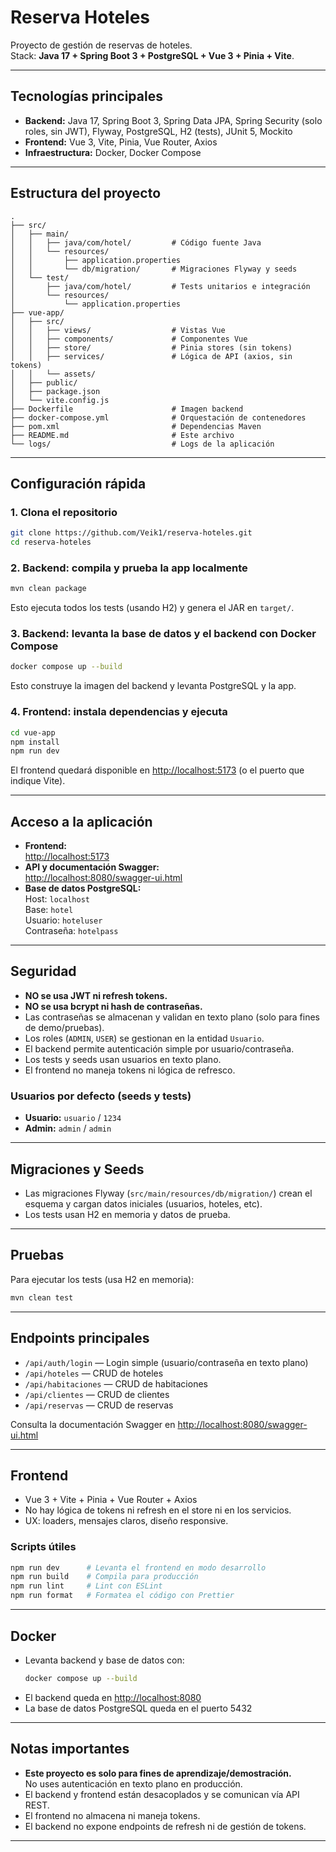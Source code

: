 # Reserva Hoteles

Proyecto de gestión de reservas de hoteles.  
Stack: **Java 17 + Spring Boot 3 + PostgreSQL + Vue 3 + Pinia + Vite**.

---

## Tecnologías principales

- **Backend:** Java 17, Spring Boot 3, Spring Data JPA, Spring Security (solo roles, sin JWT), Flyway, PostgreSQL, H2 (tests), JUnit 5, Mockito
- **Frontend:** Vue 3, Vite, Pinia, Vue Router, Axios
- **Infraestructura:** Docker, Docker Compose

---

## Estructura del proyecto

```
.
├── src/
│   ├── main/
│   │   ├── java/com/hotel/         # Código fuente Java
│   │   └── resources/
│   │       ├── application.properties
│   │       └── db/migration/       # Migraciones Flyway y seeds
│   └── test/
│       ├── java/com/hotel/         # Tests unitarios e integración
│       └── resources/
│           └── application.properties
├── vue-app/
│   ├── src/
│   │   ├── views/                  # Vistas Vue
│   │   ├── components/             # Componentes Vue
│   │   ├── store/                  # Pinia stores (sin tokens)
│   │   ├── services/               # Lógica de API (axios, sin tokens)
│   │   └── assets/
│   ├── public/
│   ├── package.json
│   └── vite.config.js
├── Dockerfile                      # Imagen backend
├── docker-compose.yml              # Orquestación de contenedores
├── pom.xml                         # Dependencias Maven
├── README.md                       # Este archivo
└── logs/                           # Logs de la aplicación
```

---

## Configuración rápida

### 1. Clona el repositorio

```sh
git clone https://github.com/Veik1/reserva-hoteles.git
cd reserva-hoteles
```

### 2. Backend: compila y prueba la app localmente

```sh
mvn clean package
```
Esto ejecuta todos los tests (usando H2) y genera el JAR en `target/`.

### 3. Backend: levanta la base de datos y el backend con Docker Compose

```sh
docker compose up --build
```
Esto construye la imagen del backend y levanta PostgreSQL y la app.

### 4. Frontend: instala dependencias y ejecuta

```sh
cd vue-app
npm install
npm run dev
```
El frontend quedará disponible en [http://localhost:5173](http://localhost:5173) (o el puerto que indique Vite).

---

## Acceso a la aplicación

- **Frontend:**  
  [http://localhost:5173](http://localhost:5173)
- **API y documentación Swagger:**  
  [http://localhost:8080/swagger-ui.html](http://localhost:8080/swagger-ui.html)
- **Base de datos PostgreSQL:**  
  Host: `localhost`  
  Base: `hotel`  
  Usuario: `hoteluser`  
  Contraseña: `hotelpass`

---

## Seguridad

- **NO se usa JWT ni refresh tokens.**
- **NO se usa bcrypt ni hash de contraseñas.**
- Las contraseñas se almacenan y validan en texto plano (solo para fines de demo/pruebas).
- Los roles (`ADMIN`, `USER`) se gestionan en la entidad `Usuario`.
- El backend permite autenticación simple por usuario/contraseña.
- Los tests y seeds usan usuarios en texto plano.
- El frontend no maneja tokens ni lógica de refresco.

### Usuarios por defecto (seeds y tests)

- **Usuario:** `usuario` / `1234`
- **Admin:** `admin` / `admin`

---

## Migraciones y Seeds

- Las migraciones Flyway (`src/main/resources/db/migration/`) crean el esquema y cargan datos iniciales (usuarios, hoteles, etc).
- Los tests usan H2 en memoria y datos de prueba.

---

## Pruebas

Para ejecutar los tests (usa H2 en memoria):

```sh
mvn clean test
```

---

## Endpoints principales

- `/api/auth/login` — Login simple (usuario/contraseña en texto plano)
- `/api/hoteles` — CRUD de hoteles
- `/api/habitaciones` — CRUD de habitaciones
- `/api/clientes` — CRUD de clientes
- `/api/reservas` — CRUD de reservas

Consulta la documentación Swagger en [http://localhost:8080/swagger-ui.html](http://localhost:8080/swagger-ui.html)

---

## Frontend

- Vue 3 + Vite + Pinia + Vue Router + Axios
- No hay lógica de tokens ni refresh en el store ni en los servicios.
- UX: loaders, mensajes claros, diseño responsive.

### Scripts útiles

```sh
npm run dev      # Levanta el frontend en modo desarrollo
npm run build    # Compila para producción
npm run lint     # Lint con ESLint
npm run format   # Formatea el código con Prettier
```

---

## Docker

- Levanta backend y base de datos con:
  ```sh
  docker compose up --build
  ```
- El backend queda en [http://localhost:8080](http://localhost:8080)
- La base de datos PostgreSQL queda en el puerto 5432

---

## Notas importantes

- **Este proyecto es solo para fines de aprendizaje/demostración.**  
  No uses autenticación en texto plano en producción.
- El backend y frontend están desacoplados y se comunican vía API REST.
- El frontend no almacena ni maneja tokens.
- El backend no expone endpoints de refresh ni de gestión de tokens.

---